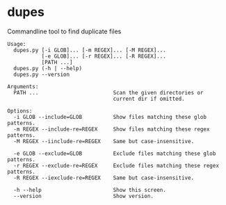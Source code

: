 dupes
=====

Commandline tool to find duplicate files

    Usage:
      dupes.py [-i GLOB]... [-m REGEX]... [-M REGEX]...
               [-e GLOB]... [-r REGEX]... [-R REGEX]...
               [PATH ...]
      dupes.py (-h | --help)
      dupes.py --version
      
    Arguments:
      PATH ...                        Scan the given directories or
                                      current dir if omitted.
      
    Options:
      -i GLOB --include=GLOB          Show files matching these glob patterns.
      -m REGEX --include-re=REGEX     Show files matching these regex patterns.
      -M REGEX --iinclude-re=REGEX    Same but case-insensitive.
      
      -e GLOB --exclude=GLOB          Exclude files matching these glob patterns.
      -r REGEX --exclude-re=REGEX     Exclude files matching these regex patterns.
      -R REGEX --iexclude-re=REGEX    Same but case-insensitive.
      
      -h --help                       Show this screen.
      --version                       Show version.

